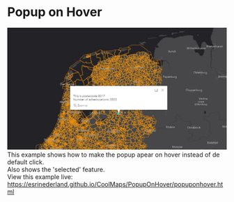 # Popup on Hover
![PopupOnHover](../images/Screenshot_Hover.jpg)
This example shows how to make the popup apear on hover instead of de default click.
<br>
Also shows the 'selected' feature. 
<br>
View this example live:
https://esrinederland.github.io/CoolMaps/PopupOnHover/popuponhover.html